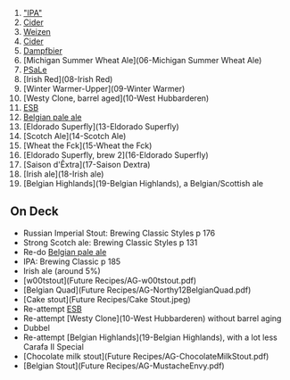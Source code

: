 1. ["IPA"](01-IPA)
2. [Cider](02-Cider)
3. [Weizen](03-Weizen)
4. [Cider](04-Cider)
5. [Dampfbier](05-Dampfbier)
6. [Michigan Summer Wheat Ale](06-Michigan Summer Wheat Ale)
7. [PSaLe](07-PSaLe)
8. [Irish Red](08-Irish Red)
9. [Winter Warmer-Upper](09-Winter Warmer)
10. [Westy Clone, barrel aged](10-West Hubbarderen)
11. [ESB](11-ESB)
12. [Belgian pale ale](12-BPA)
13. [Eldorado Superfly](13-Eldorado Superfly)
14. [Scotch Ale](14-Scotch Ale)
15. [Wheat the Fck](15-Wheat the Fck)
16. [Eldorado Superfly, brew 2](16-Eldorado Superfly)
17. [Saison d'Êxtra](17-Saison Dextra)
18. [Irish ale](18-Irish ale)
19. [Belgian Highlands](19-Belgian Highlands), a Belgian/Scottish ale

## On Deck
- Russian Imperial Stout: Brewing Classic Styles p 176
- Strong Scotch ale: Brewing Classic Styles p 131
- Re-do [Belgian pale ale](12-BPA)
- IPA: Brewing Classic p 185
- Irish ale (around 5%)
- [w00tstout](Future Recipes/AG-w00tstout.pdf)
- [Belgian Quad](Future Recipes/AG-Northy12BelgianQuad.pdf)
- [Cake stout](Future Recipes/Cake Stout.jpeg)
- Re-attempt [ESB](11-ESB)
- Re-attempt [Westy Clone](10-West Hubbarderen) without barrel aging
- Dubbel
- Re-attempt [Belgian Highlands](19-Belgian Highlands), with a lot less Carafa II Special
- [Chocolate milk stout](Future Recipes/AG-ChocolateMilkStout.pdf)
- [Belgian Stout](Future Recipes/AG-MustacheEnvy.pdf)
